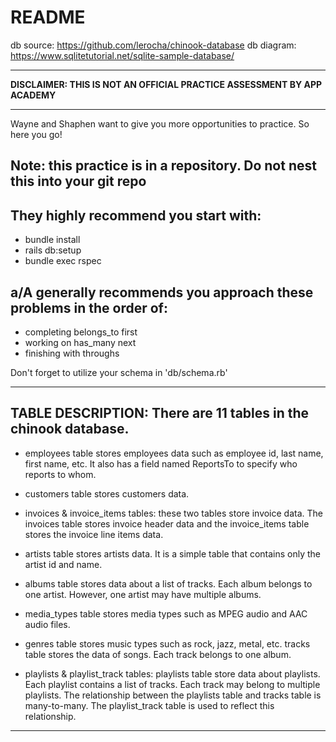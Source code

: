 # README
db source: https://github.com/lerocha/chinook-database
db diagram: https://www.sqlitetutorial.net/sqlite-sample-database/
________________________________________________________________________________
**DISCLAIMER: THIS IS NOT AN OFFICIAL PRACTICE ASSESSMENT BY APP ACADEMY**
________________________________________________________________________________

Wayne and Shaphen want to give you more opportunities to practice.
So here you go!

## Note: this practice is in a repository. Do not nest this into your git repo

## They highly recommend you start with:
 - bundle install
 - rails db:setup <!-- note: this may take a few minutes to install -->
 - bundle exec rspec

## a/A generally recommends you approach these problems in the order of:
 - completing belongs_to first
 - working on has_many next
 - finishing with throughs

Don't forget to utilize your schema in 'db/schema.rb'

________________________________________________________________________________
## TABLE DESCRIPTION: There are 11 tables in the chinook database.

 - employees table stores employees data such as employee id, last name, first 
 name, etc. It also has a field named ReportsTo to specify who reports to whom.

 - customers table stores customers data.

 - invoices & invoice_items tables: these two tables store invoice data. The 
 invoices table stores invoice header data and the invoice_items table stores 
 the invoice line items data.

 - artists table stores artists data. It is a simple table that contains only 
 the artist id and name.

 - albums table stores data about a list of tracks. Each album belongs to one 
 artist. However, one artist may have multiple albums.

 - media_types table stores media types such as MPEG audio and AAC audio files.

 - genres table stores music types such as rock, jazz, metal, etc.
 tracks table stores the data of songs. Each track belongs to one album.
 
 - playlists & playlist_track tables: playlists table store data about playlists. 
 Each playlist contains a list of tracks. Each track may belong to multiple 
 playlists. The relationship between the playlists table and tracks table is 
 many-to-many. The playlist_track table is used to reflect this relationship.
 ________________________________________________________________________________
